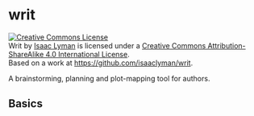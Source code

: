 # writ

<a rel="license" href="http://creativecommons.org/licenses/by-sa/4.0/"><img alt="Creative Commons License" style="border-width:0" src="https://i.creativecommons.org/l/by-sa/4.0/88x31.png" /></a><br /><span xmlns:dct="http://purl.org/dc/terms/" property="dct:title">Writ</span> by <a xmlns:cc="http://creativecommons.org/ns#" href="http://isaaclyman.com" property="cc:attributionName" rel="cc:attributionURL">Isaac Lyman</a> is licensed under a <a rel="license" href="http://creativecommons.org/licenses/by-sa/4.0/">Creative Commons Attribution-ShareAlike 4.0 International License</a>.<br />Based on a work at <a xmlns:dct="http://purl.org/dc/terms/" href="https://github.com/isaaclyman/writ" rel="dct:source">https://github.com/isaaclyman/writ</a>.

A brainstorming, planning and plot-mapping tool for authors.

## Basics
